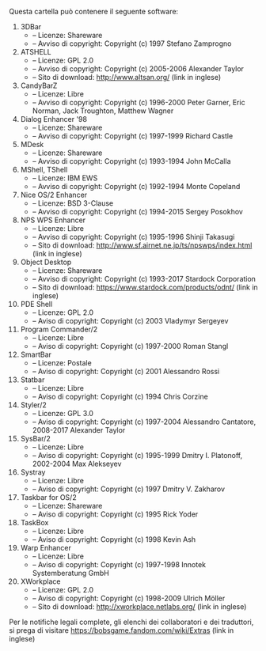 ﻿Questa cartella può contenere il seguente software:

1. 3DBar
   - – Licenze: Shareware
   - – Avviso di copyright: Copyright (c) 1997 Stefano Zamprogno
2. ATSHELL
   - – Licenze: GPL 2.0
   - – Avviso di copyright: Copyright (c) 2005-2006 Alexander Taylor
   - – Sito di download: http://www.altsan.org/ (link in inglese)
3. CandyBarZ
   - – Licenze: Libre
   - – Avviso di copyright: Copyright (c) 1996-2000 Peter Garner, Eric Norman, Jack Troughton, Matthew Wagner
4. Dialog Enhancer '98
   - – Licenze: Shareware
   - – Avviso di copyright: Copyright (c) 1997-1999 Richard Castle
5. MDesk
   - – Licenze: Shareware
   - – Avviso di copyright: Copyright (c) 1993-1994 John McCalla
6. MShell, TShell
   - – Licenze: IBM EWS
   - – Avviso di copyright: Copyright (c) 1992-1994 Monte Copeland
7. Nice OS/2 Enhancer
   - – Licenze: BSD 3-Clause
   - – Avviso di copyright: Copyright (c) 1994-2015 Sergey Posokhov
8. NPS WPS Enhancer
   - – Licenze: Libre
   - – Avviso di copyright: Copyright (c) 1995-1996 Shinji Takasugi
   - – Sito di download: http://www.sf.airnet.ne.jp/ts/npswps/index.html (link in inglese)
9. Object Desktop
   - – Licenze: Shareware
   - – Avviso di copyright: Copyright (c) 1993-2017 Stardock Corporation
   - – Sito di download: https://www.stardock.com/products/odnt/ (link in inglese)
10. PDE Shell
    - – Licenze: GPL 2.0
    - – Aviso di copyright: Copyright (c) 2003 Vladymyr Sergeyev
11. Program Commander/2
    - – Licenze: Libre
    - – Aviso di copyright: Copyright (c) 1997-2000 Roman Stangl
12. SmartBar
    - – Licenze: Postale
    - – Aviso di copyright: Copyright (c) 2001 Alessandro Rossi
13. Statbar
    - – Licenze: Libre
    - – Aviso di copyright: Copyright (c) 1994 Chris Corzine
14. Styler/2
    - – Licenze: GPL 3.0
    - – Aviso di copyright: Copyright (c) 1997-2004 Alessandro Cantatore, 2008-2017 Alexander Taylor
15. SysBar/2
    - – Licenze: Libre
    - – Aviso di copyright: Copyright (c) 1995-1999 Dmitry I. Platonoff, 2002-2004 Max Alekseyev
16. Systray
    - – Licenze: Libre
    - – Aviso di copyright: Copyright (c) 1997 Dmitry V. Zakharov
17. Taskbar for OS/2
    - – Licenze: Shareware
    - – Aviso di copyright: Copyright (c) 1995 Rick Yoder
18. TaskBox
    - – Licenze: Libre
    - – Aviso di copyright: Copyright (c) 1998 Kevin Ash
19. Warp Enhancer
    - – Licenze: Libre
    - – Aviso di copyright: Copyright (c) 1997-1998 Innotek Systemberatung GmbH
20. XWorkplace
    - – Licenze: GPL 2.0
    - – Aviso di copyright: Copyright (c) 1998-2009 Ulrich Möller
    - – Sito di download: http://xworkplace.netlabs.org/ (link in inglese)

Per le notifiche legali complete, gli elenchi dei collaboratori e dei traduttori, si prega di visitare https://bobsgame.fandom.com/wiki/Extras (link in inglese)
